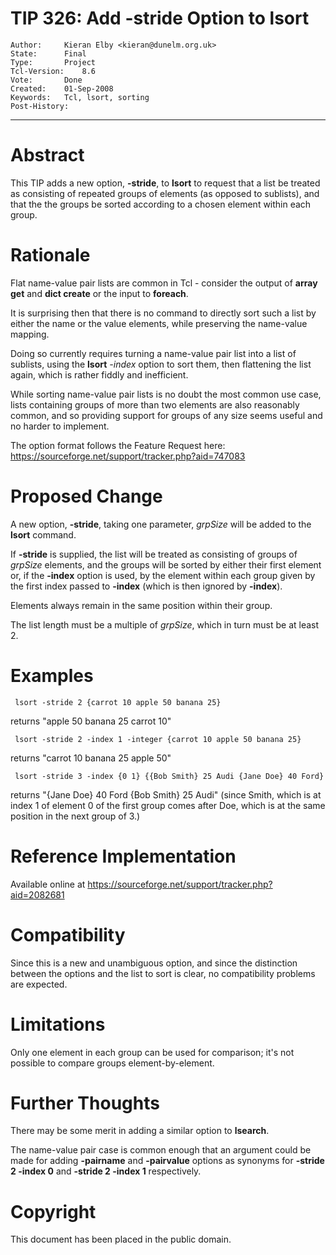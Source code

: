 # TIP 326: Add -stride Option to lsort
	Author:		Kieran Elby <kieran@dunelm.org.uk>
	State:		Final
	Type:		Project
	Tcl-Version:	8.6
	Vote:		Done
	Created:	01-Sep-2008
	Keywords:	Tcl, lsort, sorting
	Post-History:
-----

# Abstract

This TIP adds a new option, **-stride**, to **lsort** to request that a
list be treated as consisting of repeated groups of elements \(as opposed to
sublists\), and that the the groups be sorted according to a chosen element
within each group.

# Rationale

Flat name-value pair lists are common in Tcl - consider the output of **array
get** and **dict create** or the input to **foreach**.

It is surprising then that there is no command to directly sort such a list by
either the name or the value elements, while preserving the name-value
mapping.

Doing so currently requires turning a name-value pair list into a list of
sublists, using the **lsort** _-index_ option to sort them, then
flattening the list again, which is rather fiddly and inefficient.

While sorting name-value pair lists is no doubt the most common use case,
lists containing groups of more than two elements are also reasonably common,
and so providing support for groups of any size seems useful and no harder to
implement.

The option format follows the Feature Request here:
<https://sourceforge.net/support/tracker.php?aid=747083>

# Proposed Change

A new option, **-stride**, taking one parameter, _grpSize_ will be added
to the **lsort** command.

If **-stride** is supplied, the list will be treated as consisting of groups
of _grpSize_ elements, and the groups will be sorted by either their first
element or, if the **-index** option is used, by the element within each
group given by the first index passed to **-index** \(which is then ignored
by **-index**\).

Elements always remain in the same position within their group.

The list length must be a multiple of _grpSize_, which in turn must be at
least 2.

# Examples

	 lsort -stride 2 {carrot 10 apple 50 banana 25}

returns "apple 50 banana 25 carrot 10"

	 lsort -stride 2 -index 1 -integer {carrot 10 apple 50 banana 25}

returns "carrot 10 banana 25 apple 50"

	 lsort -stride 3 -index {0 1} {{Bob Smith} 25 Audi {Jane Doe} 40 Ford}

returns "\{Jane Doe\} 40 Ford \{Bob Smith\} 25 Audi" \(since Smith, which is at
index 1 of element 0 of the first group comes after Doe, which is at the same
position in the next group of 3.\)

# Reference Implementation

Available online at <https://sourceforge.net/support/tracker.php?aid=2082681>

# Compatibility

Since this is a new and unambiguous option, and since the distinction between
the options and the list to sort is clear, no compatibility problems are
expected.

# Limitations

Only one element in each group can be used for comparison; it's not possible
to compare groups element-by-element.

# Further Thoughts

There may be some merit in adding a similar option to **lsearch**.

The name-value pair case is common enough that an argument could be made for
adding **-pairname** and **-pairvalue** options as synonyms for **-stride
2 -index 0** and **-stride 2 -index 1** respectively.

# Copyright

This document has been placed in the public domain.

